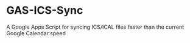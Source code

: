 # GAS-ICS-Sync
A Google Apps Script for syncing ICS/ICAL files faster than the current Google Calendar speed
